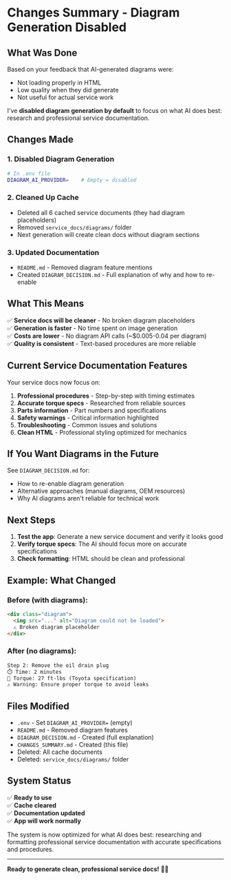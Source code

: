 # Changes Summary - Diagram Generation Disabled

## What Was Done

Based on your feedback that AI-generated diagrams were:
- Not loading properly in HTML
- Low quality when they did generate
- Not useful for actual service work

I've **disabled diagram generation by default** to focus on what AI does best: research and professional service documentation.

## Changes Made

### 1. Disabled Diagram Generation
```bash
# In .env file
DIAGRAM_AI_PROVIDER=    # Empty = disabled
```

### 2. Cleaned Up Cache
- Deleted all 6 cached service documents (they had diagram placeholders)
- Removed `service_docs/diagrams/` folder
- Next generation will create clean docs without diagram sections

### 3. Updated Documentation
- `README.md` - Removed diagram feature mentions
- Created `DIAGRAM_DECISION.md` - Full explanation of why and how to re-enable

## What This Means

✅ **Service docs will be cleaner** - No broken diagram placeholders  
✅ **Generation is faster** - No time spent on image generation  
✅ **Costs are lower** - No diagram API calls (~$0.005-0.04 per diagram)  
✅ **Quality is consistent** - Text-based procedures are more reliable  

## Current Service Documentation Features

Your service docs now focus on:
1. **Professional procedures** - Step-by-step with timing estimates
2. **Accurate torque specs** - Researched from reliable sources
3. **Parts information** - Part numbers and specifications
4. **Safety warnings** - Critical information highlighted
5. **Troubleshooting** - Common issues and solutions
6. **Clean HTML** - Professional styling optimized for mechanics

## If You Want Diagrams in the Future

See `DIAGRAM_DECISION.md` for:
- How to re-enable diagram generation
- Alternative approaches (manual diagrams, OEM resources)
- Why AI diagrams aren't reliable for technical work

## Next Steps

1. **Test the app**: Generate a new service document and verify it looks good
2. **Verify torque specs**: The AI should focus more on accurate specifications
3. **Check formatting**: HTML should be clean and professional

## Example: What Changed

### Before (with diagrams):
```html
<div class="diagram">
  <img src="..." alt="Diagram could not be loaded">
  ⚠️ Broken diagram placeholder
</div>
```

### After (no diagrams):
```html
Step 2: Remove the oil drain plug
⏱️ Time: 2 minutes
🔧 Torque: 27 ft-lbs (Toyota specification)
⚠️ Warning: Ensure proper torque to avoid leaks
```

## Files Modified

- `.env` - Set `DIAGRAM_AI_PROVIDER=` (empty)
- `README.md` - Removed diagram features
- `DIAGRAM_DECISION.md` - Created (full explanation)
- `CHANGES_SUMMARY.md` - Created (this file)
- Deleted: All cache documents
- Deleted: `service_docs/diagrams/` folder

## System Status

✅ **Ready to use**  
✅ **Cache cleared**  
✅ **Documentation updated**  
✅ **App will work normally**  

The system is now optimized for what AI does best: researching and formatting professional service documentation with accurate specifications and procedures.

---

**Ready to generate clean, professional service docs!** 🚗🔧
